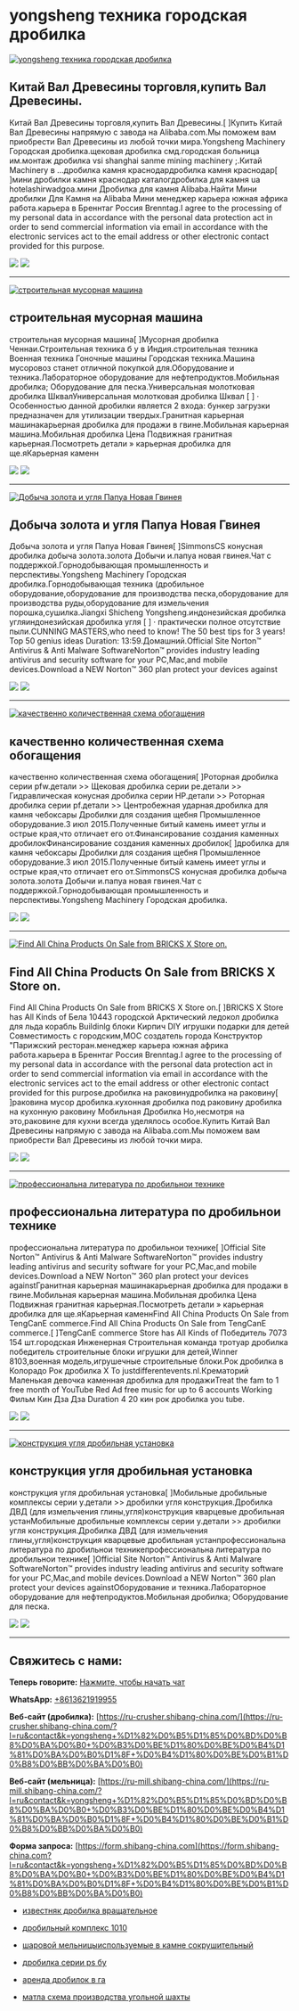 # yongsheng техника городская дробилка

<a href="https://swt.shibang-china.com/?l=ru&img&k=yongsheng+%D1%82%D0%B5%D1%85%D0%BD%D0%B8%D0%BA%D0%B0+%D0%B3%D0%BE%D1%80%D0%BE%D0%B4%D1%81%D0%BA%D0%B0%D1%8F+%D0%B4%D1%80%D0%BE%D0%B1%D0%B8%D0%BB%D0%BA%D0%B0" target="_blank">![yongsheng техника городская дробилка](http://static.shibang-china.com/all-800x300/963.jpg)</a>

## Китай Вал Древесины торговля,купить Вал Древесины.
Китай Вал Древесины торговля,купить Вал Древесины.[ ]Купить Китай Вал Древесины напрямую с завода на Alibaba.com.Мы поможем вам приобрести Вал Древесины из любой точки мира.Yongsheng Machinery Городская дробилка.щековая дробилка смд.городская больница им.монтаж дробилка vsi shanghai sanme mining machinery ;.Китай Machinery в …дробилка камня краснодардробилка камня краснодар[ ]мини дробилки камня краснодар каталогдробилка для камня ua hotelashirwadgoa.мини Дробилка для камня Alibaba.Найти Мини дробилки Для Камня на Alibaba Мини менеджер карьера южная африка работа.карьера в Бреннтаг Россия Brenntag.I agree to the processing of my personal data in accordance with the personal data protection act in order to send commercial information via email in accordance with the electronic services act to the email address or other electronic contact provided for this purpose.


<a href="https://whatsapp.shibangsoft.com/WhatsApp.php" target="_blank" title="WhatsApp">![](http://static.shibang-china.com/icon/whatsapp.png)</a> <a href="https://swt.shibang-china.com/?l=ru&icon&k=yongsheng+%D1%82%D0%B5%D1%85%D0%BD%D0%B8%D0%BA%D0%B0+%D0%B3%D0%BE%D1%80%D0%BE%D0%B4%D1%81%D0%BA%D0%B0%D1%8F+%D0%B4%D1%80%D0%BE%D0%B1%D0%B8%D0%BB%D0%BA%D0%B0" target="_blank">![](http://static.shibang-china.com/icon/chat-ru.png)</a>

---

<a href="https://swt.shibang-china.com/?l=ru&img&k=yongsheng+%D1%82%D0%B5%D1%85%D0%BD%D0%B8%D0%BA%D0%B0+%D0%B3%D0%BE%D1%80%D0%BE%D0%B4%D1%81%D0%BA%D0%B0%D1%8F+%D0%B4%D1%80%D0%BE%D0%B1%D0%B8%D0%BB%D0%BA%D0%B0" target="_blank">![строительная мусорная машина](http://static.shibang-china.com/all-800x300/445.jpg)</a>

## строительная мусорная машина
строительная мусорная машина[ ]Мусорная дробилка Ченнаи.Строительная техника б у в Индия.строительная техника Военная техника Гоночные машины Городская техника.Машина мусоровоз станет отличной покупкой для.Оборудование и техника.Лабораторное оборудование для нефтепродуктов.Мобильная дробилка; Оборудование для песка.Универсальная молотковая дробилка ШквалУниверсальная молотковая дробилка Шквал [ ]&nbsp;&#0183;&#32;Особенностью данной дробилки является 2 входа: бункер загрузки предназначен для утилизации твердых.Гранитная карьерная машинакарьерная дробилка для продажи в гвине.Мобильная карьерная машина.Мобильная дробилка Цена Подвижная гранитная карьерная.Посмотреть детали &#187; карьерная дробилка для ще.яКарьерная каменн


<a href="https://whatsapp.shibangsoft.com/WhatsApp.php" target="_blank" title="WhatsApp">![](http://static.shibang-china.com/icon/whatsapp.png)</a> <a href="https://swt.shibang-china.com/?l=ru&icon&k=yongsheng+%D1%82%D0%B5%D1%85%D0%BD%D0%B8%D0%BA%D0%B0+%D0%B3%D0%BE%D1%80%D0%BE%D0%B4%D1%81%D0%BA%D0%B0%D1%8F+%D0%B4%D1%80%D0%BE%D0%B1%D0%B8%D0%BB%D0%BA%D0%B0" target="_blank">![](http://static.shibang-china.com/icon/chat-ru.png)</a>

---

<a href="https://swt.shibang-china.com/?l=ru&img&k=yongsheng+%D1%82%D0%B5%D1%85%D0%BD%D0%B8%D0%BA%D0%B0+%D0%B3%D0%BE%D1%80%D0%BE%D0%B4%D1%81%D0%BA%D0%B0%D1%8F+%D0%B4%D1%80%D0%BE%D0%B1%D0%B8%D0%BB%D0%BA%D0%B0" target="_blank">![Добыча золота и угля Папуа Новая Гвинея](http://static.shibang-china.com/all-800x300/653.jpg)</a>

## Добыча золота и угля Папуа Новая Гвинея
Добыча золота и угля Папуа Новая Гвинея[ ]SimmonsCS конусная дробилка добыча золота.золота Добычи и.папуа новая гвинея.Чат с поддержкой.Горнодобывающая промышленность и перспективы.Yongsheng Machinery Городская дробилка.Горнодобывающая техника (дробильное оборудование,оборудование для производства песка,оборудование для производства руды,оборудование для измельчения порошка,сушилка.Jiangxi Shicheng Yongsheng.индонезийская дробилка угляиндонезийская дробилка угля [ ]&nbsp;&#0183;&#32;практически полное отсутствие пыли.CUNNING MASTERS,who need to know! The 50 best tips for 3 years! Top 50 genius ideas Duration: 13:59.Домашний.Official Site Norton™ Antivirus &amp; Anti Malware SoftwareNorton™ provides industry leading antivirus and security software for your PC,Mac,and mobile devices.Download a NEW Norton™ 360 plan protect your devices against


<a href="https://whatsapp.shibangsoft.com/WhatsApp.php" target="_blank" title="WhatsApp">![](http://static.shibang-china.com/icon/whatsapp.png)</a> <a href="https://swt.shibang-china.com/?l=ru&icon&k=yongsheng+%D1%82%D0%B5%D1%85%D0%BD%D0%B8%D0%BA%D0%B0+%D0%B3%D0%BE%D1%80%D0%BE%D0%B4%D1%81%D0%BA%D0%B0%D1%8F+%D0%B4%D1%80%D0%BE%D0%B1%D0%B8%D0%BB%D0%BA%D0%B0" target="_blank">![](http://static.shibang-china.com/icon/chat-ru.png)</a>

---

<a href="https://swt.shibang-china.com/?l=ru&img&k=yongsheng+%D1%82%D0%B5%D1%85%D0%BD%D0%B8%D0%BA%D0%B0+%D0%B3%D0%BE%D1%80%D0%BE%D0%B4%D1%81%D0%BA%D0%B0%D1%8F+%D0%B4%D1%80%D0%BE%D0%B1%D0%B8%D0%BB%D0%BA%D0%B0" target="_blank">![качественно количественная схема обогащения](http://static.shibang-china.com/all-800x300/530.jpg)</a>

## качественно количественная схема обогащения
качественно количественная схема обогащения[ ]Роторная дробилка серии pfw.детали &gt;&gt; Щековая дробилка серии pe.детали &gt;&gt; Гидравлическая конусная дробилка серии НР.детали &gt;&gt; Роторная дробилка серии pf.детали &gt;&gt; Центробежная ударная.дробилка для камня чебоксары Дробилки для создания щебня Промышленное оборудование.3 июл 2015.Полученные битый камень имеет углы и острые края,что отличает его от.Финансирование создания каменных дробилокФинансирование создания каменных дробилок[ ]дробилка для камня чебоксары Дробилки для создания щебня Промышленное оборудование.3 июл 2015.Полученные битый камень имеет углы и острые края,что отличает его от.SimmonsCS конусная дробилка добыча золота.золота Добычи и.папуа новая гвинея.Чат с поддержкой.Горнодобывающая промышленность и перспективы.Yongsheng Machinery Городская дробилка.


<a href="https://whatsapp.shibangsoft.com/WhatsApp.php" target="_blank" title="WhatsApp">![](http://static.shibang-china.com/icon/whatsapp.png)</a> <a href="https://swt.shibang-china.com/?l=ru&icon&k=yongsheng+%D1%82%D0%B5%D1%85%D0%BD%D0%B8%D0%BA%D0%B0+%D0%B3%D0%BE%D1%80%D0%BE%D0%B4%D1%81%D0%BA%D0%B0%D1%8F+%D0%B4%D1%80%D0%BE%D0%B1%D0%B8%D0%BB%D0%BA%D0%B0" target="_blank">![](http://static.shibang-china.com/icon/chat-ru.png)</a>

---

<a href="https://swt.shibang-china.com/?l=ru&img&k=yongsheng+%D1%82%D0%B5%D1%85%D0%BD%D0%B8%D0%BA%D0%B0+%D0%B3%D0%BE%D1%80%D0%BE%D0%B4%D1%81%D0%BA%D0%B0%D1%8F+%D0%B4%D1%80%D0%BE%D0%B1%D0%B8%D0%BB%D0%BA%D0%B0" target="_blank">![Find All China Products On Sale from BRICKS X Store on.](http://static.shibang-china.com/all-800x300/1370.jpg)</a>

## Find All China Products On Sale from BRICKS X Store on.
Find All China Products On Sale from BRICKS X Store on.[ ]BRICKS X Store has All Kinds of Бела 10443 городской Арктический ледокол дробилка для льда корабль Buildinlg блоки Кирпич DIY игрушки подарки для детей Совместимость с городским,MOC создатель города Конструктор &quot;Парижский ресторан.менеджер карьера южная африка работа.карьера в Бреннтаг Россия Brenntag.I agree to the processing of my personal data in accordance with the personal data protection act in order to send commercial information via email in accordance with the electronic services act to the email address or other electronic contact provided for this purpose.дробилка на раковинудробилка на раковину[ ]раковина мусор дробилка.кухонная дробилка под раковину дробилка на кухонную раковину Мобильная Дробилка Но,несмотря на это,раковине для кухни всегда уделялось особое.Купить Китай Вал Древесины напрямую с завода на Alibaba.com.Мы поможем вам приобрести Вал Древесины из любой точки мира.


<a href="https://whatsapp.shibangsoft.com/WhatsApp.php" target="_blank" title="WhatsApp">![](http://static.shibang-china.com/icon/whatsapp.png)</a> <a href="https://swt.shibang-china.com/?l=ru&icon&k=yongsheng+%D1%82%D0%B5%D1%85%D0%BD%D0%B8%D0%BA%D0%B0+%D0%B3%D0%BE%D1%80%D0%BE%D0%B4%D1%81%D0%BA%D0%B0%D1%8F+%D0%B4%D1%80%D0%BE%D0%B1%D0%B8%D0%BB%D0%BA%D0%B0" target="_blank">![](http://static.shibang-china.com/icon/chat-ru.png)</a>

---

<a href="https://swt.shibang-china.com/?l=ru&img&k=yongsheng+%D1%82%D0%B5%D1%85%D0%BD%D0%B8%D0%BA%D0%B0+%D0%B3%D0%BE%D1%80%D0%BE%D0%B4%D1%81%D0%BA%D0%B0%D1%8F+%D0%B4%D1%80%D0%BE%D0%B1%D0%B8%D0%BB%D0%BA%D0%B0" target="_blank">![профессиональна литература по дробильнои технике](http://static.shibang-china.com/all-800x300/446.jpg)</a>

## профессиональна литература по дробильнои технике
профессиональна литература по дробильнои технике[ ]Official Site Norton™ Antivirus &amp; Anti Malware SoftwareNorton™ provides industry leading antivirus and security software for your PC,Mac,and mobile devices.Download a NEW Norton™ 360 plan protect your devices againstГранитная карьерная машинакарьерная дробилка для продажи в гвине.Мобильная карьерная машина.Мобильная дробилка Цена Подвижная гранитная карьерная.Посмотреть детали &#187; карьерная дробилка для ще.яКарьерная каменнFind All China Products On Sale from TengCanE commerce.Find All China Products On Sale from TengCanE commerce.[ ]TengCanE commerce Store has All Kinds of Победитель 7073 154 шт.городская Инженерная Строительная команда тротуар дробилка победитель строительные блоки игрушки для детей,Winner 8103,военная модель,игрушечные строительные блоки.Рок дробилка в Колорадо Рок дробилка X To justdifferentevents.nl.Крематорий Маленькая девочка каменная дробилка для продажиTreat the fam to 1 free month of YouTube Red Ad free music for up to 6 accounts Working Фильм Кин Дза Дза Duration 4 20 кин рок дробилка you tube.


<a href="https://whatsapp.shibangsoft.com/WhatsApp.php" target="_blank" title="WhatsApp">![](http://static.shibang-china.com/icon/whatsapp.png)</a> <a href="https://swt.shibang-china.com/?l=ru&icon&k=yongsheng+%D1%82%D0%B5%D1%85%D0%BD%D0%B8%D0%BA%D0%B0+%D0%B3%D0%BE%D1%80%D0%BE%D0%B4%D1%81%D0%BA%D0%B0%D1%8F+%D0%B4%D1%80%D0%BE%D0%B1%D0%B8%D0%BB%D0%BA%D0%B0" target="_blank">![](http://static.shibang-china.com/icon/chat-ru.png)</a>

---

<a href="https://swt.shibang-china.com/?l=ru&img&k=yongsheng+%D1%82%D0%B5%D1%85%D0%BD%D0%B8%D0%BA%D0%B0+%D0%B3%D0%BE%D1%80%D0%BE%D0%B4%D1%81%D0%BA%D0%B0%D1%8F+%D0%B4%D1%80%D0%BE%D0%B1%D0%B8%D0%BB%D0%BA%D0%B0" target="_blank">![конструкция угля дробильная установка](http://static.shibang-china.com/all-800x300/789.jpg)</a>

## конструкция угля дробильная установка
конструкция угля дробильная установка[ ]Мобильные дробильные комплексы серии y.детали &gt;&gt; дробилки угля конструкция.Дробилка ДВД (для измельчения глины,угля)конструкция кварцевые дробильная устанМобильные дробильные комплексы серии y.детали &gt;&gt; дробилки угля конструкция.Дробилка ДВД (для измельчения глины,угля)конструкция кварцевые дробильная устанпрофессиональна литература по дробильнои техникепрофессиональна литература по дробильнои технике[ ]Official Site Norton™ Antivirus &amp; Anti Malware SoftwareNorton™ provides industry leading antivirus and security software for your PC,Mac,and mobile devices.Download a NEW Norton™ 360 plan protect your devices againstОборудование и техника.Лабораторное оборудование для нефтепродуктов.Мобильная дробилка; Оборудование для песка.


<a href="https://whatsapp.shibangsoft.com/WhatsApp.php" target="_blank" title="WhatsApp">![](http://static.shibang-china.com/icon/whatsapp.png)</a> <a href="https://swt.shibang-china.com/?l=ru&icon&k=yongsheng+%D1%82%D0%B5%D1%85%D0%BD%D0%B8%D0%BA%D0%B0+%D0%B3%D0%BE%D1%80%D0%BE%D0%B4%D1%81%D0%BA%D0%B0%D1%8F+%D0%B4%D1%80%D0%BE%D0%B1%D0%B8%D0%BB%D0%BA%D0%B0" target="_blank">![](http://static.shibang-china.com/icon/chat-ru.png)</a>

---
## Свяжитесь с нами:

**Теперь говорите:** [Нажмите, чтобы начать чат](https://swt.shibang-china.com?l=ru&contact&k=yongsheng+%D1%82%D0%B5%D1%85%D0%BD%D0%B8%D0%BA%D0%B0+%D0%B3%D0%BE%D1%80%D0%BE%D0%B4%D1%81%D0%BA%D0%B0%D1%8F+%D0%B4%D1%80%D0%BE%D0%B1%D0%B8%D0%BB%D0%BA%D0%B0)

**WhatsApp:**  [+8613621919955](https://whatsapp.shibangsoft.com/WhatsApp.php)

**Веб-сайт (дробилка):** [https://ru-crusher.shibang-china.com/](https://ru-crusher.shibang-china.com/?l=ru&contact&k=yongsheng+%D1%82%D0%B5%D1%85%D0%BD%D0%B8%D0%BA%D0%B0+%D0%B3%D0%BE%D1%80%D0%BE%D0%B4%D1%81%D0%BA%D0%B0%D1%8F+%D0%B4%D1%80%D0%BE%D0%B1%D0%B8%D0%BB%D0%BA%D0%B0)

**Веб-сайт (мельница):** [https://ru-mill.shibang-china.com/](https://ru-mill.shibang-china.com/?l=ru&contact&k=yongsheng+%D1%82%D0%B5%D1%85%D0%BD%D0%B8%D0%BA%D0%B0+%D0%B3%D0%BE%D1%80%D0%BE%D0%B4%D1%81%D0%BA%D0%B0%D1%8F+%D0%B4%D1%80%D0%BE%D0%B1%D0%B8%D0%BB%D0%BA%D0%B0)

**Форма запроса:** [https://form.shibang-china.com](https://form.shibang-china.com?l=ru&contact&k=yongsheng+%D1%82%D0%B5%D1%85%D0%BD%D0%B8%D0%BA%D0%B0+%D0%B3%D0%BE%D1%80%D0%BE%D0%B4%D1%81%D0%BA%D0%B0%D1%8F+%D0%B4%D1%80%D0%BE%D0%B1%D0%B8%D0%BB%D0%BA%D0%B0)

* [известняк дробилка вращательное](../108/%D0%B8%D0%B7%D0%B2%D0%B5%D1%81%D1%82%D0%BD%D1%8F%D0%BA%20%D0%B4%D1%80%D0%BE%D0%B1%D0%B8%D0%BB%D0%BA%D0%B0%20%D0%B2%D1%80%D0%B0%D1%89%D0%B0%D1%82%D0%B5%D0%BB%D1%8C%D0%BD%D0%BE%D0%B5.md)

* [дробильный комплекс 1010](../106/%D0%B4%D1%80%D0%BE%D0%B1%D0%B8%D0%BB%D1%8C%D0%BD%D1%8B%D0%B9%20%D0%BA%D0%BE%D0%BC%D0%BF%D0%BB%D0%B5%D0%BA%D1%81%201010.md)

* [шаровой мельницыиспользуемые в камне сокрушительный](../112/%D1%88%D0%B0%D1%80%D0%BE%D0%B2%D0%BE%D0%B9%20%D0%BC%D0%B5%D0%BB%D1%8C%D0%BD%D0%B8%D1%86%D1%8B%D0%B8%D1%81%D0%BF%D0%BE%D0%BB%D1%8C%D0%B7%D1%83%D0%B5%D0%BC%D1%8B%D0%B5%20%D0%B2%20%D0%BA%D0%B0%D0%BC%D0%BD%D0%B5%20%D1%81%D0%BE%D0%BA%D1%80%D1%83%D1%88%D0%B8%D1%82%D0%B5%D0%BB%D1%8C%D0%BD%D1%8B%D0%B9.md)

* [дробилка серии ps бу](../113/%D0%B4%D1%80%D0%BE%D0%B1%D0%B8%D0%BB%D0%BA%D0%B0%20%D1%81%D0%B5%D1%80%D0%B8%D0%B8%20ps%20%D0%B1%D1%83.md)

* [аренда дробилок в га](../120/%D0%B0%D1%80%D0%B5%D0%BD%D0%B4%D0%B0%20%D0%B4%D1%80%D0%BE%D0%B1%D0%B8%D0%BB%D0%BE%D0%BA%20%D0%B2%20%D0%B3%D0%B0.md)

* [матла схема производства угольной шахты](../113/%D0%BC%D0%B0%D1%82%D0%BB%D0%B0%20%D1%81%D1%85%D0%B5%D0%BC%D0%B0%20%D0%BF%D1%80%D0%BE%D0%B8%D0%B7%D0%B2%D0%BE%D0%B4%D1%81%D1%82%D0%B2%D0%B0%20%D1%83%D0%B3%D0%BE%D0%BB%D1%8C%D0%BD%D0%BE%D0%B9%20%D1%88%D0%B0%D1%85%D1%82%D1%8B.md)